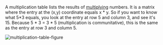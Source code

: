 A multiplication table lists the results of [multiplying](multiplication) numbers. It is a matrix where the entry at the (x,y) coordinate equals x * y. So if you want to know what 5*3 equals, you look at the entry at row 5 and column 3, and see it's 15. Because 5 * 3 = 3 * 5 (multiplication is communitative), this is the same as the entry at row 3 and column 5.

![multiplication-table-figure](png/multiplication-table-figure)
